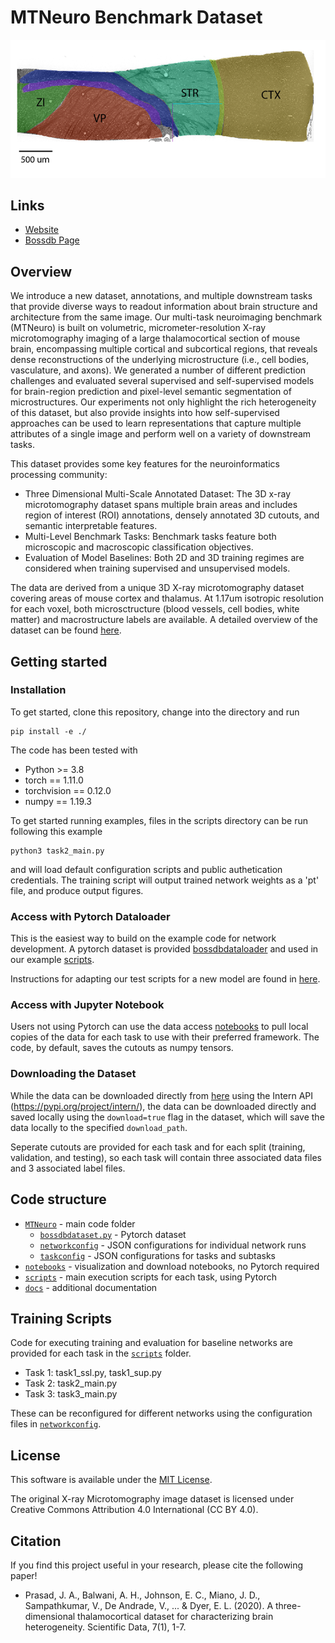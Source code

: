 # MTNeuro Benchmark Dataset
![dataset](assets/dataset.png)

## Links 
* [Website](https://mtneuro.github.io/)
* [Bossdb Page](https://bossdb.org/project/prasad2020)

## Overview 
We introduce a new dataset, annotations, and multiple downstream tasks that provide diverse ways to readout information about brain structure and architecture from the same image. Our multi-task neuroimaging benchmark (MTNeuro) is built on volumetric, micrometer-resolution X-ray microtomography imaging of a large thalamocortical section of mouse brain, encompassing multiple cortical and subcortical regions, that reveals dense reconstructions of the underlying microstructure (i.e., cell bodies, vasculature, and axons). We generated a number of different prediction challenges and evaluated several supervised and self-supervised models for brain-region prediction and pixel-level semantic segmentation of microstructures. Our experiments not only highlight the rich heterogeneity of this dataset, but also provide insights into how self-supervised approaches can be used to learn representations that capture multiple attributes of a single image and perform well on a variety of downstream tasks.

This dataset provides some key features for the neuroinformatics processing community:
* Three Dimensional Multi-Scale Annotated Dataset: The 3D x-ray microtomography dataset spans multiple brain areas and includes region of interest (ROI) annotations, densely annotated 3D cutouts, and semantic interpretable features.
* Multi-Level Benchmark Tasks: Benchmark tasks feature both microscopic and macroscopic classification objectives.
* Evaluation of Model Baselines: Both 2D and 3D training regimes are considered when training supervised and unsupervised models.

The data are derived from a unique 3D X-ray microtomography dataset covering areas of mouse cortex and thalamus. At 1.17um isotropic resolution for each voxel, both microsctructure (blood vessels, cell bodies, white matter) and macrostructure labels are available. A detailed overview of the dataset can be found [here](https://bossdb.org/project/prasad2020). 

## Getting started
### Installation
To get started, clone this repository, change into the directory and run 
```
pip install -e ./
```
The code has been tested with
* Python >= 3.8
* torch == 1.11.0
* torchvision == 0.12.0
* numpy == 1.19.3

To get started running examples, files in the scripts directory can be run following this example
```
python3 task2_main.py
```
and will load default configuration scripts and public authetication credentials. The training script will output trained network weights as a 'pt' file, and produce output figures. 

### Access with Pytorch Dataloader
This is the easiest way to build on the example code for network development. A pytorch dataset is provided [bossdbdataloader](MTNeuro/bossdbdataset.py) and used in our example [scripts](scripts/task2_main.py).

Instructions for adapting our test scripts for a new model are found in [here](docs/Testing_Model.md).

### Access with Jupyter Notebook
Users not using Pytorch can use the data access [notebooks](notebooks/) to pull local copies of the data for each task to use with their preferred framework. The code, by default, saves the cutouts as numpy tensors. 

### Downloading the Dataset
While the data can be downloaded directly from [here](https://bossdb.org/project/prasad2020) using the Intern API (https://pypi.org/project/intern/), the data can be downloaded directly and saved locally using the `download=true` flag in the dataset, which will save the data locally to the specified `download_path`. 

Seperate cutouts are provided for each task and for each split (training, validation, and testing), so each task will contain three associated data files and 3 associated label files. 

## Code structure
* [`MTNeuro`](MTNeuro/) - main code folder
    * [`bossdbdataset.py`](MTNeuro/bossdbdataset.py) - Pytorch dataset
    * [`networkconfig`](MTNeuro/networkconfig/) - JSON configurations for individual network runs
    * [`taskconfig`](MTNeuro/taskconfig/) - JSON configurations for tasks and subtasks
* [`notebooks`](notebooks/) - visualization and download notebooks, no Pytorch required
* [`scripts`](scripts/) - main execution scripts for each task, using Pytorch
* [`docs`](docs/) - additional documentation

## Training Scripts
Code for executing training and evaluation for baseline networks are provided for each task in the [`scripts`](scripts/) folder. 
* Task 1: task1_ssl.py, task1_sup.py
* Task 2: task2_main.py
* Task 3: task3_main.py

These can be reconfigured for different networks using the configuration files in [`networkconfig`](MTNeuro/networkconfig/).

## License 
This software is available under the [MIT License](https://opensource.org/licenses/MIT).  

The original X-ray Microtomography image dataset is licensed under Creative Commons Attribution 4.0 International (CC BY 4.0). 

## Citation
If you find this project useful in your research, please cite the following paper!

* Prasad, J. A., Balwani, A. H., Johnson, E. C., Miano, J. D., Sampathkumar, V., De Andrade, V., ... & Dyer, E. L. (2020). A three-dimensional thalamocortical dataset for characterizing brain heterogeneity. Scientific Data, 7(1), 1-7.